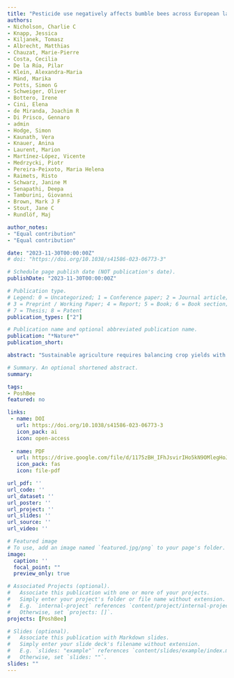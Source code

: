 ```yaml
---
title: "Pesticide use negatively affects bumble bees across European landscapes"
authors:
- Nicholson, Charlie C
- Knapp, Jessica
- Kiljanek, Tomasz
- Albrecht, Matthias
- Chauzat, Marie-Pierre
- Costa, Cecilia
- De la Rúa, Pilar
- Klein, Alexandra-Maria
- Mänd, Marika
- Potts, Simon G
- Schweiger, Oliver
- Bottero, Irene
- Cini, Elena
- de Miranda, Joachim R
- Di Prisco, Gennaro
- admin
- Hodge, Simon
- Kaunath, Vera
- Knauer, Anina
- Laurent, Marion
- Martínez-López, Vicente
- Medrzycki, Piotr
- Pereira-Peixoto, Maria Helena
- Raimets, Risto
- Schwarz, Janine M
- Senapathi, Deepa
- Tamburini, Giovanni
- Brown, Mark J F
- Stout, Jane C
- Rundlöf, Maj

author_notes:
- "Equal contribution"
- "Equal contribution"

date: "2023-11-30T00:00:00Z"
# doi: "https://doi.org/10.1038/s41586-023-06773-3"

# Schedule page publish date (NOT publication's date).
publishDate: "2023-11-30T00:00:00Z"

# Publication type.
# Legend: 0 = Uncategorized; 1 = Conference paper; 2 = Journal article;
# 3 = Preprint / Working Paper; 4 = Report; 5 = Book; 6 = Book section;
# 7 = Thesis; 8 = Patent
publication_types: ["2"]

# Publication name and optional abbreviated publication name.
publication: "*Nature*"
publication_short:

abstract: "Sustainable agriculture requires balancing crop yields with the effects of pesticides on non-target organisms, such as bees and other crop pollinators. Field studies demonstrated that agricultural use of neonicotinoid insecticides can negatively affect wild bee species, leading to restrictions on these compounds3. However, besides neonicotinoids, field-based evidence of the effects of landscape pesticide exposure on wild bees is lacking. Bees encounter many pesticides in agricultural landscapes and the effects of this landscape exposure on colony growth and development of any bee species remains unknown. Here we show that the many pesticides found in bumble bee-collected pollen are associated with reduced colony performance during crop bloom, especially in simplified landscapes with intensive agricultural practices. Our results from 316 Bombus terrestris colonies at 106 agricultural sites across eight European countries confirm that the regulatory system fails to sufficiently prevent pesticide-related impacts on non-target organisms, even for a eusocial pollinator species in which colony size may buffer against such impacts. These findings support the need for postapproval monitoring of both pesticide exposure and effects to confirm that the regulatory process is sufficiently protective in limiting the collateral environmental damage of agricultural pesticide use."

# Summary. An optional shortened abstract.
summary: 

tags:
- PoshBee
featured: no

links:
 - name: DOI
   url: https://doi.org/10.1038/s41586-023-06773-3
   icon_pack: ai
   icon: open-access
   
 - name: PDF
   url: https://drive.google.com/file/d/1175zBH_IFhJsvirIHo5kN9OMlegHoJnd/view?usp=share_link
   icon_pack: fas
   icon: file-pdf

url_pdf: ''
url_code: ''
url_dataset: ''
url_poster: ''
url_project: ''
url_slides: ''
url_source: ''
url_video: ''

# Featured image
# To use, add an image named `featured.jpg/png` to your page's folder. 
image:
  caption: ''
  focal_point: ""
  preview_only: true

# Associated Projects (optional).
#   Associate this publication with one or more of your projects.
#   Simply enter your project's folder or file name without extension.
#   E.g. `internal-project` references `content/project/internal-project/index.md`.
#   Otherwise, set `projects: []`.
projects: [PoshBee]

# Slides (optional).
#   Associate this publication with Markdown slides.
#   Simply enter your slide deck's filename without extension.
#   E.g. `slides: "example"` references `content/slides/example/index.md`.
#   Otherwise, set `slides: ""`.
slides: ""
---
```


